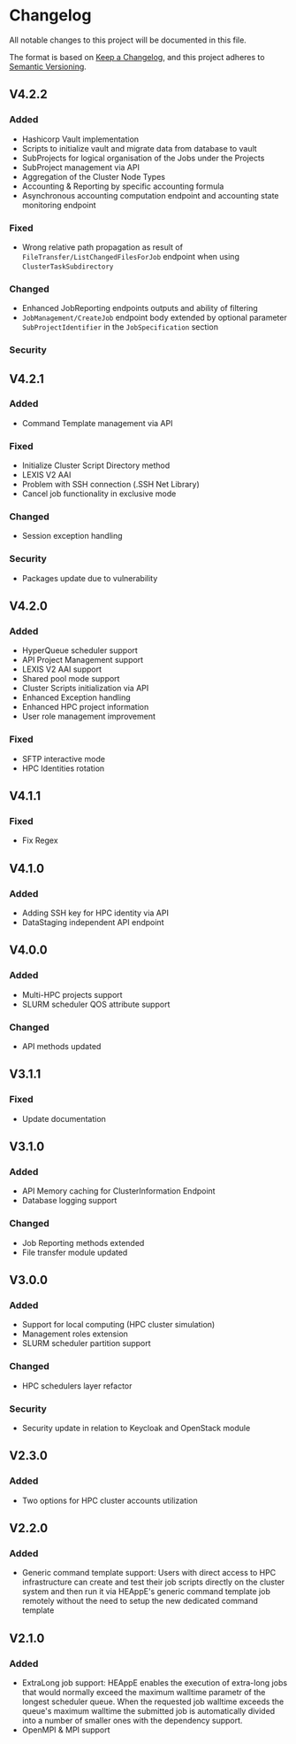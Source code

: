 # Changelog

All notable changes to this project will be documented in this file.

The format is based on [Keep a Changelog](https://keepachangelog.com/en/1.1.0/),
and this project adheres to [Semantic Versioning](https://semver.org/spec/v2.0.0.html).

## V4.2.2

### Added
- Hashicorp Vault implementation
- Scripts to initialize vault and migrate data from database to vault
- SubProjects for logical organisation of the Jobs under the Projects 
- SubProject management via API
- Aggregation of the Cluster Node Types
- Accounting & Reporting by specific accounting formula
- Asynchronous accounting computation endpoint and accounting state monitoring endpoint


### Fixed
- Wrong relative path propagation as result of ```FileTransfer/ListChangedFilesForJob``` endpoint when using ```ClusterTaskSubdirectory```

### Changed
- Enhanced JobReporting endpoints outputs and ability of filtering
- ```JobManagement/CreateJob``` endpoint body extended by optional parameter ```SubProjectIdentifier``` in the ```JobSpecification``` section


### Security

## V4.2.1

### Added
- Command Template management via API

### Fixed
- Initialize Cluster Script Directory method
- LEXIS V2 AAI
- Problem with SSH connection (.SSH Net Library)
- Cancel job functionality in exclusive mode

### Changed
- Session exception handling

### Security
- Packages update due to vulnerability

## V4.2.0

### Added
- HyperQueue scheduler support
- API Project Management support
- LEXIS V2 AAI support
- Shared pool mode support
- Cluster Scripts initialization via API
- Enhanced Exception handling 
- Enhanced HPC project information
- User role management improvement

### Fixed
- SFTP interactive mode
- HPC Identities rotation

## V4.1.1

### Fixed
- Fix Regex

## V4.1.0

### Added
- Adding SSH key for HPC identity via API
- DataStaging independent API endpoint

## V4.0.0

### Added
- Multi-HPC projects support
- SLURM scheduler QOS attribute support

### Changed
- API methods updated

## V3.1.1

### Fixed
- Update documentation

## V3.1.0

### Added
- API Memory caching for ClusterInformation Endpoint
- Database logging support

### Changed
- Job Reporting methods extended
- File transfer module updated

## V3.0.0

### Added
- Support for local computing (HPC cluster simulation)
- Management roles extension
- SLURM scheduler partition support

### Changed
- HPC schedulers layer refactor

### Security
- Security update in relation to Keycloak and OpenStack module

## V2.3.0

### Added
- Two options for HPC cluster accounts utilization

## V2.2.0

### Added
- Generic command template support: Users with direct access to HPC infrastructure can create and test their job scripts directly on the cluster system and then run it via HEAppE's generic command template job remotely without the need to setup the new dedicated command template

## V2.1.0

### Added
- ExtraLong job support:
HEAppE enables the execution of extra-long jobs that would normally exceed the maximum walltime parametr of the longest scheduler queue. When the requested job walltime exceeds the queue's maximum walltime the submitted job is automatically divided into a number of smaller ones with the dependency support.
- OpenMPI & MPI support
